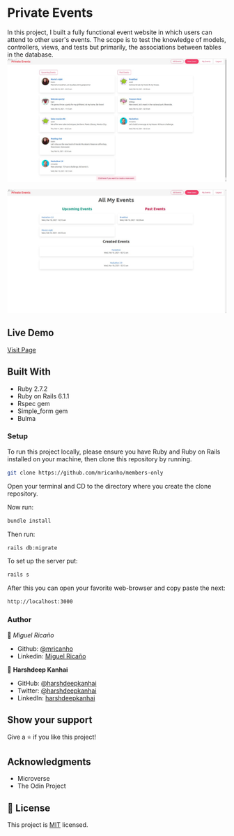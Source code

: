 # Private Events

In this project, I built a fully functional event website in which users can attend to other user's events. The scope is to test the knowledge of models, controllers, views, and tests but primarily, the associations between tables in the database.
![screenshot](./code.jpeg)

![screenshot](./code2.jpeg)
## Live Demo

<a href="https://murmuring-wildwood-50583.herokuapp.com/">Visit Page</a>

## Built With

- Ruby 2.7.2
- Ruby on Rails 6.1.1
- Rspec gem
- Simple_form gem
- Bulma

### Setup

To run this project locally, please ensure you have Ruby and Ruby on Rails installed on your machine, then clone this repository by running.

```bash
git clone https://github.com/mricanho/members-only
```
Open your terminal and CD to the directory where you create the clone repository.

Now run:

```bash
bundle install
```
Then run:

```bash
rails db:migrate
```
To set up the server put:
```bash
rails s
```
After this you can open your favorite web-browser and copy paste the next:

```bash
http://localhost:3000
```
### Author

👤 *Miguel Ricaño*

- Github: [@mricanho](https://github.com/mricanho)
- Linkedin: [Miguel Ricaño](https://www.linkedin.com/in/mricanho/)

👤 **Harshdeep Kanhai**

- GitHub: [@harshdeepkanhai](https://github.com/harshdeepkanhai)
- Twitter: [@harshdeepkanhai](https://twitter.com/harshdeepkanhai)
- LinkedIn: [harshdeepkanhai](https://linkedin.com/in/harshdeepkanhai)

## Show your support

Give a ⭐️ if you like this project!

## Acknowledgments

- Microverse
- The Odin Project

## 📝 License

This project is [MIT](LICENSE) licensed.
